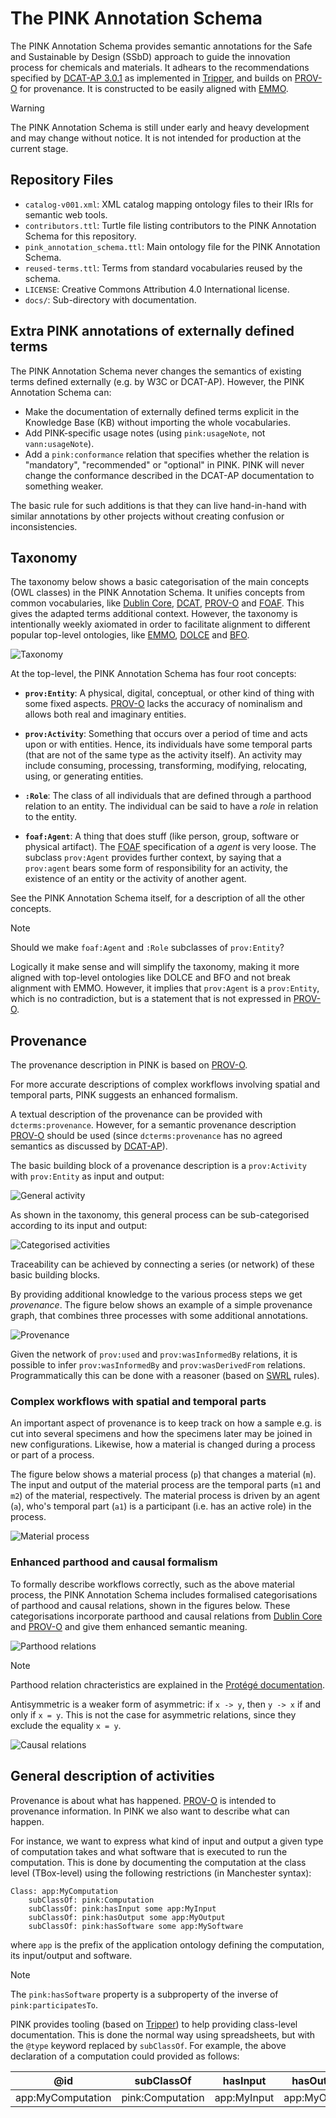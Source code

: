 # The PINK Annotation Schema
The PINK Annotation Schema provides semantic annotations for the Safe and Sustainable by Design (SSbD) approach to guide the innovation process for chemicals and materials.
It adhears to the recommendations specified by [DCAT-AP 3.0.1] as implemented in [Tripper],
and builds on [PROV-O] for provenance.
It is constructed to be easily aligned with [EMMO].

> [!WARNING]
> The PINK Annotation Schema is still under early and heavy development and may change without notice.
> It is not intended for production at the current stage.


## Repository Files
- `catalog-v001.xml`: XML catalog mapping ontology files to their IRIs for semantic web tools.
- `contributors.ttl`: Turtle file listing contributors to the PINK Annotation Schema for this repository.
- `pink_annotation_schema.ttl`: Main ontology file for the PINK Annotation Schema.
- `reused-terms.ttl`: Terms from standard vocabularies reused by the schema.
- `LICENSE`: Creative Commons Attribution 4.0 International license.
- `docs/`: Sub-directory with documentation.


## Extra PINK annotations of externally defined terms
The PINK Annotation Schema never changes the semantics of existing terms defined externally (e.g. by W3C or DCAT-AP). 
However, the PINK Annotation Schema can:
- Make the documentation of externally defined terms explicit in the Knowledge Base (KB) without importing the whole vocabularies.
- Add PINK-specific usage notes (using `pink:usageNote`, not `vann:usageNote`).
- Add a `pink:conformance` relation that specifies whether the relation is "mandatory", "recommended" or "optional" in PINK.
  PINK will never change the conformance described in the DCAT-AP documentation to something weaker. 

The basic rule for such additions is that they can live hand-in-hand with similar annotations by other projects without creating confusion or inconsistencies. 


## Taxonomy
The taxonomy below shows a basic categorisation of the main concepts (OWL classes) in the PINK Annotation Schema.
It unifies concepts from common vocabularies, like [Dublin Core], [DCAT], [PROV-O] and [FOAF].
This gives the adapted terms additional context.
However, the taxonomy is intentionally weekly axiomated in order to facilitate alignment to different popular top-level ontologies, like [EMMO], [DOLCE] and [BFO].


![Taxonomy](docs/figs/taxonomy.png)

At the top-level, the PINK Annotation Schema has four root concepts:

- **`prov:Entity`**: A physical, digital, conceptual, or other kind of thing with some fixed aspects.
  [PROV-O] lacks the accuracy of nominalism and allows both real and imaginary entities.

- **`prov:Activity`**: Something that occurs over a period of time and acts upon or with entities.
  Hence, its individuals have some temporal parts (that are not of the same type as the activity itself).
  An activity may include consuming, processing, transforming, modifying, relocating, using, or generating entities.

- **`:Role`**: The class of all individuals that are defined through a parthood relation to an entity.
  The individual can be said to have a *role* in relation to the entity.

- **`foaf:Agent`**: A thing that does stuff (like person, group, software or physical artifact).
  The [FOAF] specification of a *agent* is very loose.
  The subclass `prov:Agent` provides further context, by saying that a `prov:agent` bears some form of responsibility for an activity, the existence of an entity or the activity of another agent.

See the PINK Annotation Schema itself, for a description of all the other concepts.

> [!NOTE]
> Should we make `foaf:Agent` and `:Role` subclasses of `prov:Entity`?
>
> Logically it make sense and will simplify the taxonomy, making it more aligned with top-level ontologies like DOLCE and BFO and not break alignment with EMMO.
> However, it implies that `prov:Agent` is a `prov:Entity`, which is no contradiction, but is a statement that is not expressed in [PROV-O].


## Provenance
The provenance description in PINK is based on [PROV-O].

For more accurate descriptions of complex workflows involving spatial and temporal parts, PINK suggests an enhanced formalism.

A textual description of the provenance can be provided with `dcterms:provenance`.
However, for a semantic provenance description [PROV-O] should be used (since `dcterms:provenance` has no agreed semantics as discussed by [DCAT-AP][dcatap-provenance]).

The basic building block of a provenance description is a `prov:Activity` with `prov:Entity` as input and output:

![General activity](docs/figs/general-activity.png)

As shown in the taxonomy, this general process can be sub-categorised according to its input and output:

![Categorised activities](docs/figs/categorised-activities.png)

Traceability can be achieved by connecting a series (or network) of these basic building blocks.
<!-- When two or more intentionally planned processes are connected this way, we call it a *workflow*. -->
By providing additional knowledge to the various process steps we get *provenance*.
The figure below shows an example of a simple provenance graph, that combines three processes with some additional annotations.

![Provenance](docs/figs/provenance.png)

Given the network of `prov:used` and `prov:wasInformedBy` relations, it is possible to
infer `prov:wasInformedBy` and `prov:wasDerivedFrom` relations.
Programmatically this can be done with a reasoner (based on [SWRL] rules).



### Complex workflows with spatial and temporal parts
An important aspect of provenance is to keep track on how a sample e.g. is cut into several specimens and how the specimens later may be joined in new configurations.
Likewise, how a material is changed during a process or part of a process.

The figure below shows a material process (`p`) that changes a material (`m`).
The input and output of the material process are the temporal parts (`m1` and `m2`) of the material, respectively.
The material process is driven by an agent (`a`), who's temporal part (`a1`) is a participant (i.e. has an active role) in the process.

![Material process](docs/figs/material-process.png)


### Enhanced parthood and causal formalism
To formally describe workflows correctly, such as the above material process, the PINK Annotation Schema includes formalised categorisations of parthood and causal relations, shown in the figures below.
These categorisations incorporate parthood and causal relations from [Dublin Core] and [PROV-O] and give them enhanced semantic meaning.

![Parthood relations](docs/figs/parthood-relations.png)

> [!NOTE]
> Parthood relation chracteristics are explained in the [Protégé documentation](https://protegeproject.github.io/protege/views/object-property-characteristics/).
>
> Antisymmetric is a weaker form of asymmetric: if `x -> y`, then `y -> x` if and only if `x = y`.
> This is not the case for asymmetric relations, since they exclude the equality `x = y`.


![Causal relations](docs/figs/causal-relations.png)



## General description of activities
Provenance is about what has happened. [PROV-O] is intended to provenance information.
In PINK we also want to describe what can happen.

For instance, we want to express what kind of input and output a given type of computation takes and what software that is executed to run the computation.
This is done by documenting the computation at the class level (TBox-level) using the following restrictions (in Manchester syntax):

    Class: app:MyComputation
        subClassOf: pink:Computation
        subClassOf: pink:hasInput some app:MyInput
        subClassOf: pink:hasOutput some app:MyOutput
        subClassOf: pink:hasSoftware some app:MySoftware

where `app` is the prefix of the application ontology defining the computation, its input/output and software.

> [!NOTE]
> The `pink:hasSoftware` property is a subproperty of the inverse of `pink:participatesTo`.

PINK provides tooling (based on [Tripper]) to help providing class-level documentation.
This is done the normal way using spreadsheets, but with the `@type` keyword replaced by `subClassOf`.
For example, the above declaration of a computation could provided as follows:

| @id               | subClassOf       | hasInput    | hasOutput    | hasSoftware    |
|-------------------|------------------|-------------|--------------|----------------|
| app:MyComputation | pink:Computation | app:MyInput | app:MyOutput | app:MySoftware |




[DCAT-AP 3.0.1]: https://semiceu.github.io/DCAT-AP/releases/3.0.1/
[DCAT]: https://www.w3.org/TR/vocab-dcat-3/
[FOAF]: http://xmlns.com/foaf/spec/
[PROV-O]: https://www.w3.org/TR/prov-o/
[Dublin Core]: https://www.dublincore.org/specifications/dublin-core/dcmi-terms/
[dcatap-provenance]: https://interoperable-europe.ec.europa.eu/collection/semic-support-centre/solution/dcat-application-profile-implementation-guidelines/release-5
[SWRL]: https://www.w3.org/submissions/SWRL/
[EMMO]: https://emmc.eu/emmo/
[DOLCE]:https://www.loa.istc.cnr.it/dolce/overview.html
[BFO]: https://basic-formal-ontology.org/
[Tripper]: https://emmc-asbl.github.io/tripper/latest/
